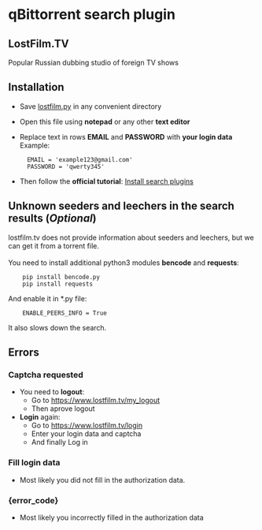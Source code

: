  # qBittorrent search plugin
 LostFilm.TV
 -----------
 Popular Russian dubbing studio of foreign TV shows

Installation
---------------
* Save [lostfilm.py](https://raw.githubusercontent.com/bugsbringer/qbit-plugins/master/lostfilm.py) in any convenient directory
* Open this file using **notepad** or any other **text editor**
* Replace text in rows **EMAIL** and **PASSWORD** with **your login data**</br>
Example:

        EMAIL = 'example123@gmail.com'
        PASSWORD = 'qwerty345'

* Then follow the **official tutorial**: [Install search plugins](https://github.com/qbittorrent/search-plugins/wiki/Install-search-plugins)

Unknown **seeders** and **leechers** in the search results (*Optional*)
-------------------------------------------
lostfilm.tv does not provide information about seeders and leechers, but we can get it from a torrent file.</br></br>
You need to install additional python3 modules **bencode** and **requests**:

        pip install bencode.py
        pip install requests

And enable it in *.py file:

        ENABLE_PEERS_INFO = True

It also slows down the search.

Errors
---------
### Captcha requested
* You need to **logout**:
    * Go to https://www.lostfilm.tv/my_logout
    * Then aprove logout
* **Login** again:
    * Go to https://www.lostfilm.tv/login
    * Enter your login data and captcha
    * And finally Log in 

### Fill login data
* Most likely you did not fill in the authorization data.

### {error_code}
* Most likely you incorrectly filled in the authorization data
